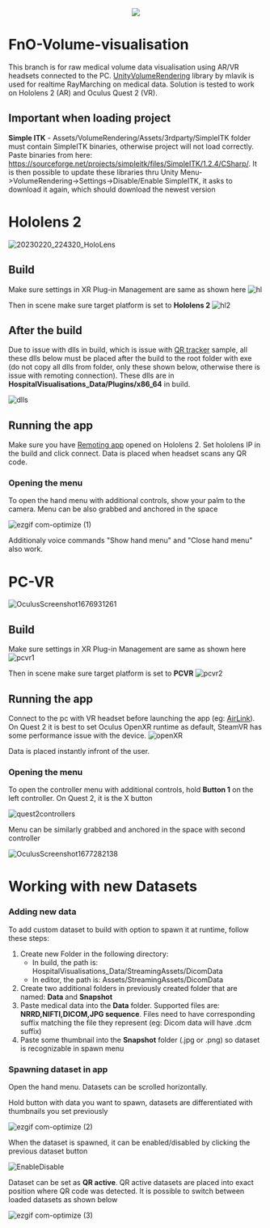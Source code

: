 </p>
<p align="center">
  <img src="https://user-images.githubusercontent.com/68167377/221692005-8307fb03-7175-4b71-8095-1ed2c3d85d4b.png"/>
</p>



# FnO-Volume-visualisation

This branch is for raw medical volume data visualisation using AR/VR headsets connected to the PC. [UnityVolumeRendering](https://github.com/mlavik1/UnityVolumeRendering) library by mlavik is used for realtime RayMarching on medical data. Solution is tested to work on Hololens 2 (AR) and Oculus Quest 2 (VR).
## Important when loading project

<b>Simple ITK</b> - Assets/VolumeRendering/Assets/3rdparty/SimpleITK folder must contain SimpleITK binaries, otherwise project will not load correctly. Paste binaries from here: https://sourceforge.net/projects/simpleitk/files/SimpleITK/1.2.4/CSharp/. It is then possible to update these libraries thru Unity Menu->VolumeRendering->Settings->Disable/Enable SimpleITK, it asks to download it again, which should download the newest version

# Hololens 2 

![20230220_224320_HoloLens](https://user-images.githubusercontent.com/68167377/220206419-51091b6d-4ae4-4e67-be44-0ef05039be00.jpg)

## Build
Make sure settings in XR Plug-in Management are same as shown here
![hl](https://user-images.githubusercontent.com/68167377/220190194-086fab19-f7b3-4196-9fbc-80d420de2879.jpg)

Then in scene make sure target platform is set to <b>Hololens 2</b>
![hl2](https://user-images.githubusercontent.com/68167377/220190434-54a27ce9-136e-4b85-aac1-0e057654db9c.jpg)

## After the build

Due to issue with dlls in build, which is issue with [QR tracker](https://github.com/microsoft/MixedReality-QRCode-Sample) sample, all these dlls below must be placed after the build to the root folder with exe (do not copy all dlls from folder, only these shown below, otherwise there is issue with remoting connection). These dlls are in <b>HospitalVisualisations_Data/Plugins/x86_64</b> in build. 

![dlls](https://user-images.githubusercontent.com/68167377/217945899-341667ac-3ea2-499f-b08c-5f90a15029e9.png)

## Running the app
Make sure you have [Remoting app](https://apps.microsoft.com/store/detail/holographic-remoting-player/9NBLGGH4SV40?hl=cs-cz&gl=cz&rtc=1) opened on Hololens 2. Set hololens IP in the build and click connect. Data is placed when headset scans any QR code.

### Opening the menu
To open the hand menu with additional controls, show your palm to the camera. Menu can be also grabbed and anchored in the space

![ezgif com-optimize (1)](https://user-images.githubusercontent.com/68167377/221321745-1d85ceb1-d1c1-4cd9-8363-0b3ebc626974.gif)

Additionaly voice commands "Show hand menu" and "Close hand menu" also work.

# PC-VR

![OculusScreenshot1676931261](https://user-images.githubusercontent.com/68167377/220206498-51574994-79db-4e7d-9172-24713f4bf68f.jpeg)

## Build
Make sure settings in XR Plug-in Management are same as shown here
![pcvr1](https://user-images.githubusercontent.com/68167377/220191043-fc1e0d22-d22c-446e-aca6-722334eb53b9.jpg)

Then in scene make sure target platform is set to <b>PCVR</b>
![pcvr2](https://user-images.githubusercontent.com/68167377/220191084-e8e752e5-b67e-4b9e-838b-73793a59647a.jpg)

## Running the app
Connect to the pc with VR headset before launching the app (eg: [AirLink](https://www.meta.com/blog/quest/introducing-oculus-air-link-a-wireless-way-to-play-pc-vr-games-on-oculus-quest-2-plus-infinite-office-updates-support-for-120-hz-on-quest-2-and-more/)). On Quest 2 it is best to set Oculus OpenXR runtime as default, SteamVR has some performance issue with the device.
![openXR](https://user-images.githubusercontent.com/68167377/220205065-01c349e3-70ac-4937-b07f-08f988869e65.jpg)

Data is placed instantly infront of the user.

### Opening the menu
To open the controller menu with additional controls, hold <b>Button 1</b> on the left controller. On Quest 2, it is the X button

![quest2controllers](https://user-images.githubusercontent.com/68167377/221322807-1cbd76a1-9683-422a-95f5-278ebebd5908.png)

Menu can be similarly grabbed and anchored in the space with second controller

![OculusScreenshot1677282138](https://user-images.githubusercontent.com/68167377/221322940-1d4d1100-47ef-4470-8cc0-8599dcd3c310.jpeg)

# Working with new Datasets

### Adding new data
To add custom dataset to build with option to spawn it at runtime, follow these steps:

1. Create new Folder in the following directory:
    - In build, the path is: HospitalVisualisations_Data/StreamingAssets/DicomData
    - In editor, the path is: Assets/StreamingAssets/DicomData
2. Create two additional folders in previously created folder that are named: <b> Data </b> and <b> Snapshot </b>
3. Paste medical data into the <b>Data</b> folder. Supported files are: <b>NRRD,NIFTI,DICOM,JPG sequence</b>. Files need to have corresponding suffix matching the file they represent (eg: Dicom data will have .dcm suffix)
4. Paste some thumbnail into the <b>Snapshot</b> folder (.jpg or .png) so dataset is recognizable in spawn menu

### Spawning dataset in app

Open the hand menu. Datasets can be scrolled horizontally.

Hold button with data you want to spawn, datasets are differentiated with thumbnails you set previously

![ezgif com-optimize (2)](https://user-images.githubusercontent.com/68167377/221684028-57a0bfc6-2383-491c-bb37-731611036e99.gif)

When the dataset is spawned, it can be enabled/disabled by clicking the previous dataset button

![EnableDisable](https://user-images.githubusercontent.com/68167377/221686384-7e8c374b-4003-4c6d-b214-51807eb2633c.gif)

Dataset can be set as <b> QR active</b>. QR active datasets are placed into exact position where QR code was detected. It is possible to switch between loaded datasets as shown below

![ezgif com-optimize (3)](https://user-images.githubusercontent.com/68167377/221687075-d32c3aee-1407-49df-8f2f-504c9ddce989.gif)



